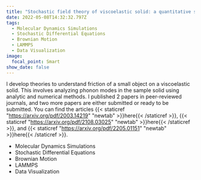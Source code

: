 ```yaml
---
title: "Stochastic field theory of viscoelastic solid: a quantitative study of phononic friction"
date: 2022-05-08T14:32:32.797Z
tags:
  - Molecular Dynamics Simulations
  - Stochastic Differential Equations
  - Brownian Motion
  - LAMMPS
  - Data Visualization
image:
  focal_point: Smart
show_date: false
---
```

I develop theories to understand friction of a small object on a viscoelastic solid.
This involves analyzing phonon modes in the sample solid using analytic and numerical methods. I published 2 papers in peer-reviewed journals, and two more papers are either submitted or ready to be submitted. You can find the articles {{< staticref "https://arxiv.org/pdf/2003.14219" "newtab" >}}here{{< /staticref >}}, {{< staticref "https://arxiv.org/pdf/2108.03025" "newtab" >}}here{{< /staticref >}}, and {{< staticref "https://arxiv.org/pdf/2205.01151" "newtab" >}}here{{< /staticref >}}.

- Molecular Dynamics Simulations
- Stochastic Differential Equations
- Brownian Motion
- LAMMPS
- Data Visualization
